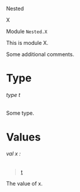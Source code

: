 Nested

X

Module `Nested.X`

This is module X.

Some additional comments.

# Type

<a id="type-t"></a>

###### type t

Some type.

# Values

<a id="val-x"></a>

###### val x :

> [t](#type-t)

The value of x.
